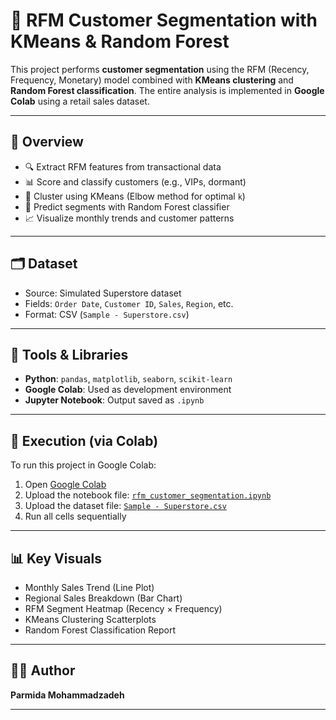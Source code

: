 # 🧠 RFM Customer Segmentation with KMeans & Random Forest

This project performs **customer segmentation** using the RFM (Recency, Frequency, Monetary) model combined with **KMeans clustering** and **Random Forest classification**. The entire analysis is implemented in **Google Colab** using a retail sales dataset.

---

## 📌 Overview

- 🔍 Extract RFM features from transactional data
- 📊 Score and classify customers (e.g., VIPs, dormant)
- 🤖 Cluster using KMeans (Elbow method for optimal `k`)
- 🧠 Predict segments with Random Forest classifier
- 📈 Visualize monthly trends and customer patterns

---

## 🗂️ Dataset

- Source: Simulated Superstore dataset
- Fields: `Order Date`, `Customer ID`, `Sales`, `Region`, etc.
- Format: CSV (`Sample - Superstore.csv`)

---

## 🔧 Tools & Libraries

- **Python**: `pandas`, `matplotlib`, `seaborn`, `scikit-learn`
- **Google Colab**: Used as development environment
- **Jupyter Notebook**: Output saved as `.ipynb`

---

## 🚀 Execution (via Colab)

To run this project in Google Colab:

1. Open [Google Colab](https://colab.research.google.com/drive/1Wl1z6Jn955pCxFmR5YrmQhQqZNC2zgU6?usp=drive_link)
2. Upload the notebook file: [`rfm_customer_segmentation.ipynb`](./rfm_customer_segmentation.ipynb)
3. Upload the dataset file: [`Sample - Superstore.csv`](./Sample%20-%20Superstore.csv)
4. Run all cells sequentially

---

## 📊 Key Visuals

- Monthly Sales Trend (Line Plot)
- Regional Sales Breakdown (Bar Chart)
- RFM Segment Heatmap (Recency × Frequency)
- KMeans Clustering Scatterplots
- Random Forest Classification Report

---

## 👩‍💻 Author

**Parmida Mohammadzadeh**

---

